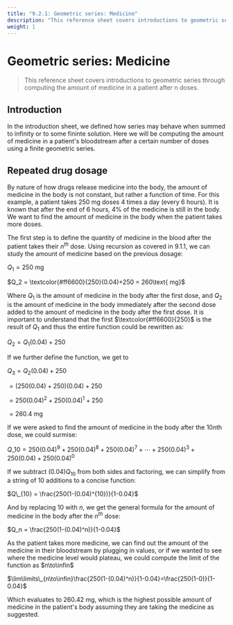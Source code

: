 ```yaml
---
title: "9.2.1: Geometric series: Medicine"
description: "This reference sheet covers introductions to geometric series through computing the amount of medicine in a patient after n doses."
weight: 1
---
```


# Geometric series: Medicine

> This reference sheet covers introductions to geometric series through computing the amount of medicine in a patient after n doses.

## Introduction

In the introduction sheet, we defined how series may behave when summed to infinity or to some fininte solution. Here we will be computing the amount of medicine in a patient's bloodstream after a certain number of doses using a finite geometric series.

## Repeated drug dosage

By nature of how drugs release medicine into the body, the amount of medicine in the body is not constant, but rather a function of time. For this example, a patient takes $250\text{ mg}$ doses 4 times a day (every 6 hours). It is known that after the end of 6 hours, 4% of the medicine is still in the body. We want to find the amount of medicine in the body when the patient takes more doses.

The first step is to define the quantity of medicine in the blood after the patient takes their $n^{th}$ dose. Using recursion as covered in 9.1.1, we can study the amount of medicine based on the previous dosage:

$Q_1 = 250\text{ mg}$

$Q_2 = \textcolor{#ff6600}{250}(0.04)+250 = 260\text{ mg}$

Where $Q_1$ is the amount of medicine in the body after the first dose, and $Q_2$ is the amount of medicine in the body immediately after the second dose added to the amount of medicine in the body after the first dose. It is important to understand that the first $\textcolor{#ff6600}{250}$ is the result of $Q_1$ and thus the entire function could be rewritten as:

$Q_2 = Q_1(0.04)+250$

If we further define the function, we get to

$Q_3 = Q_2(0.04)+250$

$= (250(0.04)+250)(0.04)+250$

$= 250(0.04)^2+250(0.04)^1+250$

$= 260.4\text{ mg}$

If we were asked to find the amount of medicine in the body after the $10\text{nth}$ dose, we could surmise:

$Q\_{10} = 250(0.04)^9+250(0.04)^8+250(0.04)^7+\cdots+250(0.04)^3+250(0.04)+250(0.04)^0$

If we subtract $(0.04)Q_{10}$ from both sides and factoring, we can simplify from a string of 10 additions to a concise function:

$Q\_{10} = \frac{250(1-(0.04)^{10})}{1-0.04}$

And by replacing $10$ with $n$, we get the general formula for the amount of medicine in the body after the $n^{th}$ dose:

$Q_n = \frac{250(1-(0.04)^n)}{1-0.04}$

As the patient takes more medicine, we can find out the amount of the medicine in their bloodstream by plugging in values, or if we wanted to see where the medicine level would plateau, we could compute the limit of the function as $n\to\infin$

$\lim\limits\_{n\to\infin}\frac{250(1-(0.04)^n)}{1-0.04}=\frac{250(1-0)}{1-0.04}$

Which evaluates to $260.42\text{ mg}$, which is the highest possible amount of medicine in the patient's body assuming they are taking the medicine as suggested.
